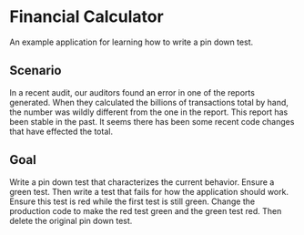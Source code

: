 # Financial Calculator

An example application for learning how to write a pin down test.

## Scenario

In a recent audit, our auditors found an error in one of the reports generated. When they calculated the billions of transactions total by hand, the number was wildly different from the one in the report. This report has been stable in the past. It seems there has been some recent code changes that have effected the total.

## Goal

Write a pin down test that characterizes the current behavior. Ensure a green test. Then write a test that fails for how the application should work. Ensure this test is red while the first test is still green. Change the production code to make the red test green and the green test red. Then delete the original pin down test.